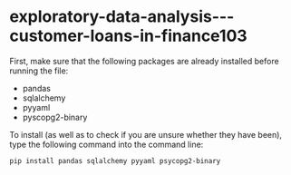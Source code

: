 # exploratory-data-analysis---customer-loans-in-finance103

First, make sure that the following packages are already installed before running the file:
- pandas
- sqlalchemy
- pyyaml
- pyscopg2-binary

To install (as well as to check if you are unsure whether they have been), type the following command into the command line:
```
pip install pandas sqlalchemy pyyaml psycopg2-binary
```
